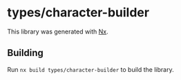 # types/character-builder

This library was generated with [Nx](https://nx.dev).

## Building

Run `nx build types/character-builder` to build the library.
